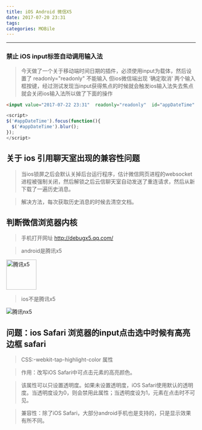 ```yaml
---
title: iOS Android 微信X5
date: 2017-07-20 23:31
tags:
categories: MOBile
---
```

------

<!-- more -->

### 禁止 iOS input标签自动调用输入法


> 今天做了一个关于移动端时间日期的插件，必须使用input为载体，然后设置了 readonly="readonly" 不能输入 但ios微信端出现  ‘确定取消’ 两个输入框按键，经过测试发现当input获得焦点的时候就会触发ios输入法失去焦点就会关闭ios输入法所以做了下面的操作

```html
<input value="2017-07-22 23:31"  readonly="readonly"  id="appDateTime"  type="text">
```

```javascript
<script>
$('#appDateTime').focus(function(){
  $('#appDateTime').blur();
});
</script>

```

## 关于 ios 引用聊天室出现的兼容性问题

> 当ios锁屏之后会默认关掉后台运行程序，估计微信网页进程的websocket进程被强制关闭，然后解锁之后云信聊天室自动发送了重连请求，然后从新下载了一遍历史消息。

> 解决方法，每次获取历史消息的时候去清空文档。


## 判断微信浏览器内核

> 手机打开网址 <http://debugx5.qq.com/>

> android是腾讯x5

<img src="/hexo/images/txX5.png" alt="腾讯x5"  height="80">

> ios不是腾讯x5

<img src="/hexo/images/txnX5.png" alt="腾讯nx5">

## 问题：ios Safari 浏览器的input点击选中时候有高亮边框 safari

> CSS:-webkit-tap-highlight-color 属性

> 作用：改写iOS Safari中可点击元素的高亮颜色。

> 该属性可以只设置透明度。如果未设置透明度，iOS Safari使用默认的透明度。当透明度设为0，则会禁用此属性；当透明度设为1，元素在点击时不可见。

> 兼容性：除了iOS Safari，大部分android手机也是支持的，只是显示效果有所不同。